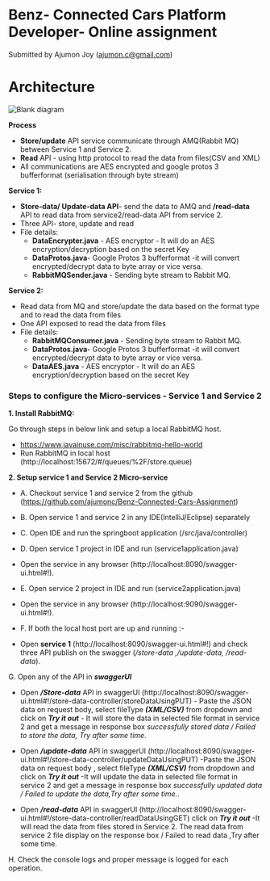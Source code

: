# Benz- Connected Cars Platform Developer- Online assignment 
 Submitted by Ajumon Joy (ajumon.c@gmail.com)
# Architecture
![Blank diagram](https://user-images.githubusercontent.com/63783290/131974254-7671f20a-e82b-44c4-bd81-0044f3a0fb86.jpeg)

**Process**
- **Store/update** API service communicate through AMQ(Rabbit MQ) between Service 1 and Service 2.
- **Read** API - using http protocol to read the data from files(CSV and XML)
- All communications are AES encrypted and google protos 3 bufferformat (serialisation through byte stream)

**Service 1:**
- **Store-data/ Update-data API**- send the data to AMQ and **/read-data** API to read data from service2/read-data API from service 2.
- Three API- store, update and read
- File details:
  - **DataEncrypter.java** - AES encryptor - It will do an AES encryption/decryption based on the secret Key
  - **DataProtos.java**- Google Protos 3 bufferformat -it will convert encrypted/decrypt data to byte array or vice versa.
  - **RabbitMQSender.java** - Sending byte stream to Rabbit MQ.

**Service 2:**
- Read data from MQ and store/update the data based on the format type and to read the data from files
- One API exposed to read the data from files
- File details:
   - **RabbitMQConsumer.java** - Sending byte stream to Rabbit MQ.
   - **DataProtos.java**- Google Protos 3 bufferformat -it will convert encrypted/decrypt data to byte array or vice versa.
   - **DataAES.java** - AES encryptor - It will do an AES encryption/decryption based on the secret Key
 

### Steps to configure the Micro-services - Service 1 and Service 2

**1. Install RabbitMQ:**

Go through steps in below link and setup a local RabbitMQ host.

- https://www.javainuse.com/misc/rabbitmq-hello-world
- Run RabbitMQ in local host (http://localhost:15672/#/queues/%2F/store.queue)

**2. Setup service 1 and Service 2 Micro-service**  

- A. Checkout service 1 and service 2 from the github (https://github.com/ajumonc/Benz-Connected-Cars-Assignment)

- B. Open service 1 and service 2 in any IDE(IntelliJ/Eclipse) separately 

- C. Open IDE and run the springboot application (/src/java/controller)

- D. Open service 1 project in IDE and run (service1application.java)
 -  Open the service in any browser (http://localhost:8090/swagger-ui.html#!).

- E. Open service 2 project in IDE and run (service2application.java)
 -  Open the service in any browser (http://localhost:9090/swagger-ui.html#!).

- F. If both the local host port are up and running :- 

 - Open **service 1** (http://localhost:8090/swagger-ui.html#!) and 
  check three API publish on the swagger (_/store-data ,/update-data, /read-data_).

G. Open any of the API in _**swaggerUI**_

 - Open _**/Store-data**_ API in swaggerUI (http://localhost:8090/swagger-ui.html#!/store-data-controller/storeDataUsingPUT) - Paste the JSON data on request body, select fileType _**(XML/CSV)**_ from dropdown and click on **_Try it out_** - It will store the data in selected file format in service 2 and get a message in response box _successfully stored data / Failed to store the data, Try after some time._

 - Open _**/update-data**_ API in swaggerUI (http://localhost:8090/swagger-ui.html#!/store-data-controller/updateDataUsingPUT) -Paste the JSON data on request body , select fileType _**(XML/CSV)**_ from dropdown and click on **_Try it out_** -It will update the data in selected file format in service 2 and get a message in response box _successfully updated data / Failed to update the data,Try after some time._.
 
 - Open _**/read-data**_ API in swaggerUI (http://localhost:8090/swagger-ui.html#!/store-data-controller/readDataUsingGET) click on **_Try it out_** -It will read the data from files stored in Service 2. The read data from service 2 file display on the response box / Failed to read data ,Try after some time.

H. Check the console logs  and proper message is logged for each operation.
 
